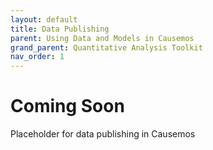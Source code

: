 ```yaml
---
layout: default
title: Data Publishing
parent: Using Data and Models in Causemos
grand_parent: Quantitative Analysis Toolkit
nav_order: 1
---
```


# Coming Soon

Placeholder for data publishing in Causemos
